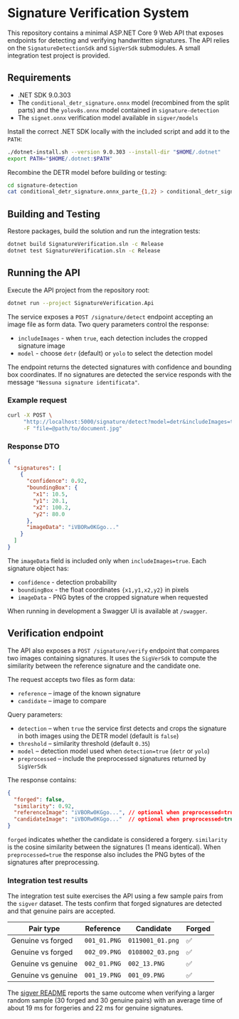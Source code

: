 # Signature Verification System

This repository contains a minimal ASP.NET Core 9 Web API that exposes endpoints for detecting and verifying handwritten signatures. The API relies on the `SignatureDetectionSdk` and `SigVerSdk` submodules. A small integration test project is provided.

## Requirements
* .NET SDK 9.0.303
* The `conditional_detr_signature.onnx` model (recombined from the split parts) and the `yolov8s.onnx` model contained in `signature-detection`
* The `signet.onnx` verification model available in `sigver/models`

Install the correct .NET SDK locally with the included script and add it to the `PATH`:

```bash
./dotnet-install.sh --version 9.0.303 --install-dir "$HOME/.dotnet"
export PATH="$HOME/.dotnet:$PATH"
```

Recombine the DETR model before building or testing:

```bash
cd signature-detection
cat conditional_detr_signature.onnx_parte_{1,2} > conditional_detr_signature.onnx
```

## Building and Testing

Restore packages, build the solution and run the integration tests:

```bash
dotnet build SignatureVerification.sln -c Release
dotnet test SignatureVerification.sln -c Release
```

## Running the API

Execute the API project from the repository root:

```bash
dotnet run --project SignatureVerification.Api
```

The service exposes a `POST /signature/detect` endpoint accepting an image file as form data. Two query parameters control the response:

* `includeImages` - when `true`, each detection includes the cropped signature image
* `model` - choose `detr` (default) or `yolo` to select the detection model

The endpoint returns the detected signatures with confidence and bounding box coordinates.
If no signatures are detected the service responds with the message `"Nessuna signature identificata"`.

### Example request

```bash
curl -X POST \
     "http://localhost:5000/signature/detect?model=detr&includeImages=true" \
     -F "file=@path/to/document.jpg"
```

### Response DTO

```json
{
  "signatures": [
    {
      "confidence": 0.92,
      "boundingBox": {
        "x1": 10.5,
        "y1": 20.1,
        "x2": 100.2,
        "y2": 80.0
      },
      "imageData": "iVBORw0KGgo..."
    }
  ]
}
```
The `imageData` field is included only when `includeImages=true`.
Each signature object has:

* `confidence` - detection probability
* `boundingBox` - the float coordinates `{x1,y1,x2,y2}` in pixels
* `imageData` - PNG bytes of the cropped signature when requested

When running in development a Swagger UI is available at `/swagger`.

## Verification endpoint

The API also exposes a `POST /signature/verify` endpoint that compares two images
containing signatures. It uses the `SigVerSdk` to compute the similarity between
the reference signature and the candidate one.

The request accepts two files as form data:

* `reference` – image of the known signature
* `candidate` – image to compare

Query parameters:

* `detection` – when `true` the service first detects and crops the signature in
  both images using the DETR model (default is `false`)
* `threshold` – similarity threshold (default `0.35`)
* `model` – detection model used when `detection=true` (`detr` or `yolo`)
* `preprocessed` – include the preprocessed signatures returned by `SigVerSdk`

The response contains:

```json
{
  "forged": false,
  "similarity": 0.92,
  "referenceImage": "iVBORw0KGgo...", // optional when preprocessed=true
  "candidateImage": "iVBORw0KGgo..."  // optional when preprocessed=true
}
```

`forged` indicates whether the candidate is considered a forgery. `similarity`
is the cosine similarity between the signatures (1 means identical). When
`preprocessed=true` the response also includes the PNG bytes of the signatures
after preprocessing.

### Integration test results

The integration test suite exercises the API using a few sample pairs from the
`sigver` dataset. The tests confirm that forged signatures are detected and that
genuine pairs are accepted.

| Pair type | Reference | Candidate | Forged |
|-----------|-----------|-----------|-------|
| Genuine vs forged | `001_01.PNG` | `0119001_01.png` | ✅ |
| Genuine vs forged | `002_09.PNG` | `0108002_03.png` | ✅ |
| Genuine vs genuine | `002_01.PNG` | `002_13.PNG` | ✅ |
| Genuine vs genuine | `001_19.PNG` | `001_09.PNG` | ✅ |

The [sigver README](sigver/README.md) reports the same outcome when verifying a
larger random sample (30 forged and 30 genuine pairs) with an average time of
about 19 ms for forgeries and 22 ms for genuine signatures.

